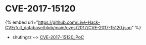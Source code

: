 # CVE-2017-15120
{% embed url="https://github.com/Live-Hack-CVE/full_database/blob/main/cves/2017/CVE-2017-15120.json" %}

* shutingrz ~> [CVE-2017-15120_PoC](https://www.alice-snow.ru/2017/database/cve-2017-15120/cve-2017-15120_poc-shutingrz)